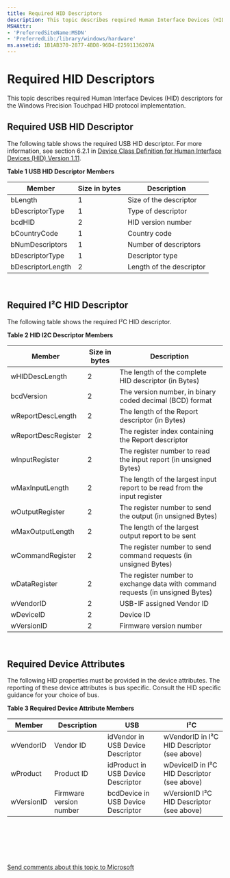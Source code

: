 ```yaml
---
title: Required HID Descriptors
description: This topic describes required Human Interface Devices (HID) descriptors for the Windows Precision Touchpad HID protocol implementation.
MSHAttr:
- 'PreferredSiteName:MSDN'
- 'PreferredLib:/library/windows/hardware'
ms.assetid: 1B1AB370-2877-4BD8-96D4-E2591136207A
---
```


# Required HID Descriptors


This topic describes required Human Interface Devices (HID) descriptors for the Windows Precision Touchpad HID protocol implementation.

## Required USB HID Descriptor


The following table shows the required USB HID descriptor. For more information, see section 6.2.1 in [Device Class Definition for Human Interface Devices (HID) Version 1.11](http://www.usb.org/developers/hidpage/HID1_11.pdf).

**Table 1 USB HID Descriptor Members**

| Member            | Size in bytes | Description              |
|-------------------|---------------|--------------------------|
| bLength           | 1             | Size of the descriptor   |
| bDescriptorType   | 1             | Type of descriptor       |
| bcdHID            | 2             | HID version number       |
| bCountryCode      | 1             | Country code             |
| bNumDescriptors   | 1             | Number of descriptors    |
| bDescriptorType   | 1             | Descriptor type          |
| bDescriptorLength | 2             | Length of the descriptor |

 

## <a href="" id="required-i2c-hid-descriptor"></a>Required I²C HID Descriptor


The following table shows the required I²C HID descriptor.

**Table 2 HID I2C Descriptor Members**

| Member              | Size in bytes | Description                                                                    |
|---------------------|---------------|--------------------------------------------------------------------------------|
| wHIDDescLength      | 2             | The length of the complete HID descriptor (in Bytes)                           |
| bcdVersion          | 2             | The version number, in binary coded decimal (BCD) format                       |
| wReportDescLength   | 2             | The length of the Report descriptor (in Bytes)                                 |
| wReportDescRegister | 2             | The register index containing the Report descriptor                            |
| wInputRegister      | 2             | The register number to read the input report (in unsigned Bytes)               |
| wMaxInputLength     | 2             | The length of the largest input report to be read from the input register      |
| wOutputRegister     | 2             | The register number to send the output (in unsigned Bytes)                     |
| wMaxOutputLength    | 2             | The length of the largest output report to be sent                             |
| wCommandRegister    | 2             | The register number to send command requests (in unsigned Bytes)               |
| wDataRegister       | 2             | The register number to exchange data with command requests (in unsigned Bytes) |
| wVendorID           | 2             | USB-IF assigned Vendor ID                                                      |
| wDeviceID           | 2             | Device ID                                                                      |
| wVersionID          | 2             | Firmware version number                                                        |

 

## Required Device Attributes


The following HID properties must be provided in the device attributes. The reporting of these device attributes is bus specific. Consult the HID specific guidance for your choice of bus.

**Table 3 Required Device Attribute Members**

| Member     | Description             | USB                                | I²C                                         |
|------------|-------------------------|------------------------------------|---------------------------------------------|
| wVendorID  | Vendor ID               | idVendor in USB Device Descriptor  | wVendorID in I²C HID Descriptor (see above) |
| wProduct   | Product ID              | idProduct in USB Device Descriptor | wDeviceID in I²C HID Descriptor (see above) |
| wVersionID | Firmware version number | bcdDevice in USB Device Descriptor | wVersionID I²C HID Descriptor (see above)   |

 

 

 

[Send comments about this topic to Microsoft](mailto:wsddocfb@microsoft.com?subject=Documentation%20feedback%20%5Bp_WEG_Hardware\p_weg_hardware%5D:%20Required%20HID%20Descriptors%20%20RELEASE:%20%285/9/2016%29&body=%0A%0APRIVACY%20STATEMENT%0A%0AWe%20use%20your%20feedback%20to%20improve%20the%20documentation.%20We%20don't%20use%20your%20email%20address%20for%20any%20other%20purpose,%20and%20we'll%20remove%20your%20email%20address%20from%20our%20system%20after%20the%20issue%20that%20you're%20reporting%20is%20fixed.%20While%20we're%20working%20to%20fix%20this%20issue,%20we%20might%20send%20you%20an%20email%20message%20to%20ask%20for%20more%20info.%20Later,%20we%20might%20also%20send%20you%20an%20email%20message%20to%20let%20you%20know%20that%20we've%20addressed%20your%20feedback.%0A%0AFor%20more%20info%20about%20Microsoft's%20privacy%20policy,%20see%20http://privacy.microsoft.com/default.aspx. "Send comments about this topic to Microsoft")




